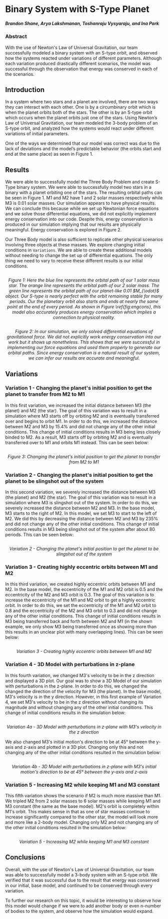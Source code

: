 # Binary System with S-Type Planet
##### Brandon Shane, Arya Lakshmanan, Toshanraju Vysyaraju, and Ina Park

### Abstract
With the use of Newton's Law of Universal Gravitation, our team successfully modeled a binary system with an S-type orbit, and observed how the systems reacted under variations of different parameters. Although each variation produced drastically different scenarios, the model was successful through the observation that energy was conserved in each of the scenarios.

## Introduction
In a system where two stars and a planet are involved, there are two ways they can interact with each other. One is by a circumbinary orbit which is when the planet orbits both of the stars. The other is by an S-type orbit which occurs when the planet orbits just one of the stars. Using Newton’s Law of Universal Gravitation, our team modeled the 3-body problem of an S-type orbit, and analyzed how the systems would react under different variations of initial parameters. 

One of the ways we determined that our model was correct was due to the lack of deviations and the model’s predictable behavior (the orbits start and end at the same place) as seen in Figure 1.

## Results
We were able to successfully model the Three Body Problem and create S-Type binary system. We were able to successfully model two stars in a binary with a planet orbiting one of the stars. The resulting orbital paths can be seen in Figure 1. M1 and M2 have 1 and 2 solar masses respectively while M3 is 0.01 solar masses. Our simulation appears to have physical results. We can conclude this because while we set up Newtonian force equations and we solve those differential equations, we did not explicitly implement energy conservation into our code. Despite this, energy conservation is produced in our simulation implying that our results are physically meaningful. Energy conservation is explored in Figure 2. 

Our Three Body model is also sufficient to replicate other physical scenarios involving three objects at these masses. We explore changing initial conditions in `Variations`. We are able to create these additional models without needing to change the set up of differential equations. The only thing we need to vary to receive these different results is our initial conditions.

<p align="center">
    <img src="https://github.com/toshanv/S-Type-Binary/blob/master/images/basesimulation.gif" alt>
</p>
<p align="center">
    <em>Figure 1: Here the blue line represents the orbital path of our 1 solar mass star. The orange line represents the orbital path of our 2 solar mass. The green line represents the orbital path of our planet-like 0.01 $M_{\odot}$ object. Our S-type is nearly perfect with the orbit remaining stable for many periods. Our the planetary orbit also starts and ends at nearly the same point at the end of every period. As shown in Figure \ref{fig:engcons}, this model also accurately produces energy conservation which implies a connection to physical reality.</em>
</p>

<p align="center">
    <img src="https://github.com/toshanv/S-Type-Binary/blob/master/images/engcons.png" alt>
</p>
<p align="center">
    <em>Figure 2: In our simulation, we only solved differential equations of gravitational force. We did not explicitly work energy conservation into our work but it shows up nonetheless. This shows that we were successful in implementing our force equations and used them properly to generate our orbital paths. Since energy conservation is a natural result of our system, we can infer our results are accurate and meaningful.</em>
</p>

## Variations
### Variation 1 - Changing the planet's initial position to get the planet to transfer from M2 to M1
In this first variation, we increased the initial distance between M3 (the planet) and M2 (the star). The goal of this variation was to result in a simulation where M3 starts off by orbiting M2 and is eventually transferred over and begins to orbit M1. In order to do this, we increased the distance between M2 and M3 by 15.4\% and did not change any of the other initial conditions. This change of initial conditions results in M3 being less closely binded to M2. As a result, M3 starts off by orbiting M2 and is eventually transferred over to M1 and orbits M1 instead. This can be seen below:

<p align="center">
    <img src="https://github.com/toshanv/S-Type-Binary/blob/master/images/variation1.gif" alt>
</p>
<p align="center">
    <em>Figure 3: Changing the planet's initial position to get the planet to transfer from M2 to M1</em>
</p>

### Variation 2 - Changing the planet's initial position to get the planet to be slingshot out of the system
In this second variation, we severely increased the distance between M3 (the planet) and M2 (the star). The goal of this variation was to result in a simulation where M3 is slingshot out of the system. In order to do this, we severely increased the distance between M2 and M3. In the base model, M3 starts to the right of M2. In this model, we set M3 to start to the left of M2. We did this by decreasing the distance between M2 and M3 by 235\% and did not change any of the other initial conditions. This change of initial conditions results in M3 being slingshot out of the system after about 80 periods. This can be seen below:

<p align="center">
    <img src="https://github.com/toshanv/S-Type-Binary/blob/master/images/variation2.gif" alt>
</p>
<p align="center">
    <em>Variation 2 - Changing the planet's initial position to get the planet to be slingshot out of the system</em>
</p>

### Variation 3 - Creating highly eccentric orbits between M1 and M2
In this third variation, we created highly eccentric orbits between M1 and M2. In the base model, the eccentricity of the M1 and M2 orbit is 0.5 and the eccentricity of the M2 and M3 orbit is 0.3. The goal of this variation is to increase the eccentricity of the M1 and M2 orbit to get a highly eccentric orbit. In order to do this, we set the eccentricity of the M1 and M2 orbit to 0.8 and the eccentricity of the M2 and M3 orbit to 0.3 and did not change any of the other initial conditions. This change of initial conditions results in M3 being transferred back and forth between M2 and M1 (in the shown example, we only show M3 being transferred once as showing more than this results in an unclear plot with many overlapping lines). This can be seen below:

<p align="center">
    <img src="https://github.com/toshanv/S-Type-Binary/blob/master/images/variation3.gif" alt>
</p>
<p align="center">
    <em>Variation 3 - Creating highly eccentric orbits between M1 and M2</em>
</p>

### Variation 4 - 3D Model with perturbations in z-plane
In this fourth variation, we changed M3's velocity to be in the z direction and displayed a 3D plot. Our goal was to show a 3D Model of our simulation with perturbations in the z-plane. In order to do this, we changed the changed the direction of the velocity for M3 (the planet). In the base model, M3's velocity is in the y direction. However, in this first example of Variation 4, we set M3's velocity to be in the z direction without changing its magnitude and without changing any of the other initial conditions. This change of initial conditions results in the simulation below:

<p align="center">
    <img src="https://github.com/toshanv/S-Type-Binary/blob/master/images/variation4a-zplane.gif" alt>
</p>
<p align="center">
    <em>Variation 4a - 3D Model with perturbations in z-plane with M3's velocity in the z direction</em>
</p>

We also changed M3's initial motion's direction to be at 45&deg; between the y-axis and z-axis and plotted in a 3D plot. Changing only this and not changing any of the other initial conditions resulted in the simulation below:

<p align="center">
    <img src="https://github.com/toshanv/S-Type-Binary/blob/master/images/variation4b-yzplane.gif" alt>
</p>
<p align="center">
    <em>Variation 4b - 3D Model with perturbations in z-plane with M3's initial motion's direction to be at 45&deg; between the y-axis and z-axis</em>
</p>

### Variation 5 - Increasing M2 while keeping M1 and M3 constant
This fifth variation shows the scenario if M2 is much more massive than M1. We tripled M2 from 2 solar masses to 6 solar masses while keeping M1 and M3 constant (the same as the base model). M2's orbit is completely within M1's orbit. This makes sense in that as one of star masses continue to increase significantly compared to the other star, the model will look more and more like a 2-body model. Changing only M2 and not changing any of the other initial conditions resulted in the simulation below:

<p align="center">
    <img src="https://github.com/toshanv/S-Type-Binary/blob/master/images/variation5.gif" alt>
</p>
<p align="center">
    <em>Variation 5 - Increasing M2 while keeping M1 and M3 constant</em>
</p>

## Conclusions
Overall, with the use of Newton's Law of Universal Gravitation, our team was able to successfully model a 3-body system with an S-type orbit. We verified that it was successful due to the result that energy was conserved in our initial, base model, and continued to be conserved through every variation. 

To further our research on this topic, it would be interesting to observe how this model would change if we were to add another body or even n-number of bodies to the system, and observe how the simulation would expand. 
